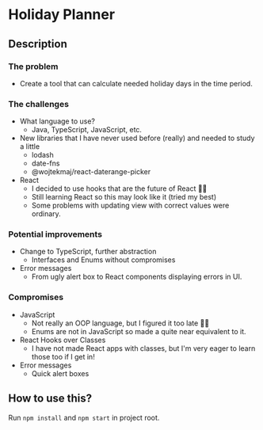 # Holiday Planner

## Description

### The problem

* Create a tool that can calculate needed holiday days in the time period.

### The challenges

* What language to use?
    * Java, TypeScript, JavaScript, etc.
* New libraries that I have never used before (really) and needed to study a little
    * lodash
    * date-fns
    * @wojtekmaj/react-daterange-picker
* React
    * I decided to use hooks that are the future of React 🐱‍💻
    * Still learning React so this may look like it (tried my best)
    * Some problems with updating view with correct values were ordinary.

### Potential improvements

* Change to TypeScript, further abstraction
    * Interfaces and Enums without compromises
* Error messages
    * From ugly alert box to React components displaying errors in UI.

### Compromises

* JavaScript
    * Not really an OOP language, but I figured it too late 🤦‍♂️
    * Enums are not in JavaScript so made a quite near equivalent to it.
* React Hooks over Classes
    * I have not made React apps with classes, but I'm very eager to learn those too if I get in!
* Error messages
    * Quick alert boxes

## How to use this?

Run `npm install` and `npm start` in project root.
